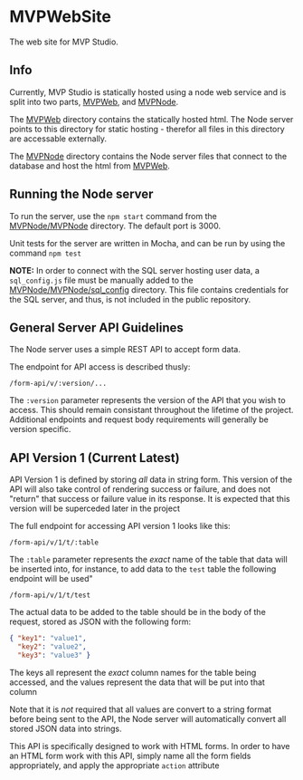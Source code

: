 # MVPWebSite
The web site for MVP Studio. 

## Info
Currently, MVP Studio is statically hosted using a node web service and is split into two parts, [MVPWeb](MVPWeb), and [MVPNode](MVPNode).

The [MVPWeb](MVPWeb) directory contains the statically hosted html. The Node server points to this directory for static hosting - therefor all files in this directory are accessable externally.

The [MVPNode](MVPNode) directory contains the Node server files that connect to the database and host the html from [MVPWeb](MVPWeb).

## Running the Node server
To run the server, use the `npm start` command from the [MVPNode/MVPNode](MVPNode/MVPNode) directory. The default port is 3000.

Unit tests for the server are written in Mocha, and can be run by using the command `npm test`

**NOTE:** In order to connect with the SQL server hosting user data, a `sql_config.js` file must be manually added to the [MVPNode/MVPNode/sql_config](MVPNode/MVPNode/sql_config) directory. This file contains credentials for the SQL server, and thus, is not included in the public repository.

## General Server API Guidelines
The Node server uses a simple REST API to accept form data.

The endpoint for API access is described thusly:
```
/form-api/v/:version/...
```
The `:version` parameter represents the version of the API that you wish to access. This should remain consistant throughout the lifetime of the project. Additional endpoints and request body requirements will generally be version specific.

## API Version 1 (Current Latest)
API Version 1 is defined by storing *all* data in string form. This version of the API will also take control of rendering success or failure, and does not "return" that success or failure value in its response. It is expected that this version will be superceded later in the project

The full endpoint for accessing API version 1 looks like this:
```
/form-api/v/1/t/:table
```
The `:table` parameter represents the *exact* name of the table that data will be inserted into, for instance, to add data to the `test` table the following endpoint will be used"
```
/form-api/v/1/t/test
```
The actual data to be added to the table should be in the body of the request, stored as JSON with the following form:
```JSON
{ "key1": "value1",
  "key2": "value2",
  "key3": "value3" }
```
The keys all represent the *exact* column names for the table being accessed, and the values represent the data that will be put into that column

Note that it is *not* required that all values are convert to a string format before being sent to the API, the Node server will automatically convert all stored JSON data into strings.

This API is specifically designed to work with HTML forms. In order to have an HTML form work with this API, simply name all the form fields appropriately, and apply the appropriate `action` attribute
